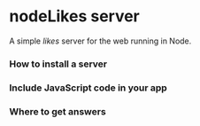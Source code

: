 # nodeLikes server

A simple <i>likes</i> server for the web running in Node.

### How to install a server

### Include JavaScript code in your app

### Where to get answers

